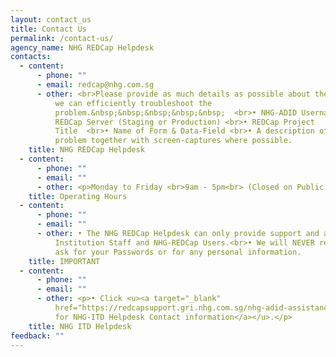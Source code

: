 ```yaml
---
layout: contact_us
title: Contact Us
permalink: /contact-us/
agency_name: NHG REDCap Helpdesk
contacts:
  - content:
      - phone: ""
      - email: redcap@nhg.com.sg
      - other: <br>Please provide as much details as possible about the problem so that
          we can efficiently troubleshoot the
          problem.&nbsp;&nbsp;&nbsp;&nbsp;&nbsp;  <br>• NHG-ADID Username <br>•
          REDCap Server (Staging or Production) <br>• REDCap Project
          Title  <br>• Name of Form & Data-Field <br>• A description of the
          problem together with screen-captures where possible.
    title: NHG REDCap Helpdesk
  - content:
      - phone: ""
      - email: ""
      - other: <p>Monday to Friday <br>9am - 5pm<br> (Closed on Public Holidays)</p>
    title: Operating Hours
  - content:
      - phone: ""
      - email: ""
      - other: • The NHG REDCap Helpdesk can only provide support and assistance to NHG
          Institution Staff and NHG-REDCap Users.<br>• We will NEVER require or
          ask for your Passwords or for any personal information.
    title: IMPORTANT
  - content:
      - phone: ""
      - email: ""
      - other: <p>• Click <u><a target="_blank"
          href="https://redcapsupport.gri.nhg.com.sg/nhg-adid-assistance/">here
          for NHG-ITD Helpdesk Contact information</a></u>.</p>
    title: NHG ITD Helpdesk
feedback: ""
---
```

